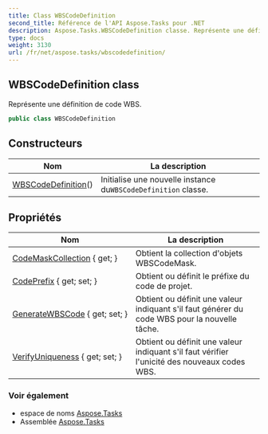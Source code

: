 ```yaml
---
title: Class WBSCodeDefinition
second_title: Référence de l'API Aspose.Tasks pour .NET
description: Aspose.Tasks.WBSCodeDefinition classe. Représente une définition de code WBS.
type: docs
weight: 3130
url: /fr/net/aspose.tasks/wbscodedefinition/
---
```

## WBSCodeDefinition class

Représente une définition de code WBS.

```csharp
public class WBSCodeDefinition
```

## Constructeurs

| Nom | La description |
| --- | --- |
| [WBSCodeDefinition](wbscodedefinition/)() | Initialise une nouvelle instance du`WBSCodeDefinition` classe. |

## Propriétés

| Nom | La description |
| --- | --- |
| [CodeMaskCollection](../../aspose.tasks/wbscodedefinition/codemaskcollection/) { get; } | Obtient la collection d'objets WBSCodeMask. |
| [CodePrefix](../../aspose.tasks/wbscodedefinition/codeprefix/) { get; set; } | Obtient ou définit le préfixe du code de projet. |
| [GenerateWBSCode](../../aspose.tasks/wbscodedefinition/generatewbscode/) { get; set; } | Obtient ou définit une valeur indiquant s'il faut générer du code WBS pour la nouvelle tâche. |
| [VerifyUniqueness](../../aspose.tasks/wbscodedefinition/verifyuniqueness/) { get; set; } | Obtient ou définit une valeur indiquant s'il faut vérifier l'unicité des nouveaux codes WBS. |

### Voir également

* espace de noms [Aspose.Tasks](../../aspose.tasks/)
* Assemblée [Aspose.Tasks](../../)


